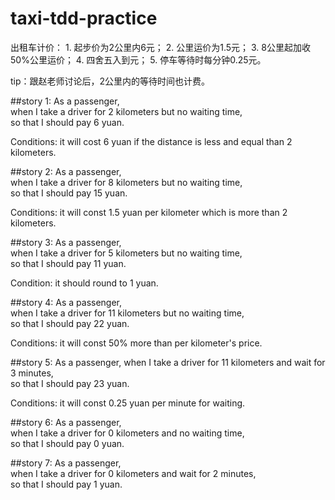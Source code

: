 # taxi-tdd-practice

出租车计价： 1. 起步价为2公里内6元； 2. 公里运价为1.5元； 3. 8公里起加收50%公里运价； 4. 四舍五入到元； 5. 停车等待时每分钟0.25元。

tip：跟赵老师讨论后，2公里内的等待时间也计费。

##story 1:
As a passenger,  
when I take a driver for 2 kilometers but no waiting time,  
so that I should pay 6 yuan.    

Conditions: it will cost 6 yuan if the distance is less and equal than 2 kilometers.  

##story 2:
As a passenger,  
when I take a driver for 8 kilometers but no waiting time,  
so that I should pay 15 yuan.  

Conditions: it will const 1.5 yuan per kilometer which is more than 2 kilometers.  

##story 3:
As a passenger,  
when I take a driver for 5 kilometers but no waiting time,  
so that I should pay 11 yuan.  

Condition: it should round to 1 yuan.

##story 4:
As a passenger,  
when I take a driver for 11 kilometers but no waiting time,  
so that I should pay 22 yuan.

Conditions: it will const 50% more than per kilometer's price.  

##story 5:
As a passenger,
when I take a driver for 11 kilometers and wait for 3 minutes,  
so that I should pay 23 yuan.  

Conditions: it will const 0.25 yuan per minute for waiting.  

##story 6:
As a passenger,  
when I take a driver for 0 kilometers and no waiting time,  
so that I should pay 0 yuan.  

##story 7:
As a passenger,  
when I take a driver for 0 kilometers and wait for 2 minutes,  
so that I should pay 1 yuan.  